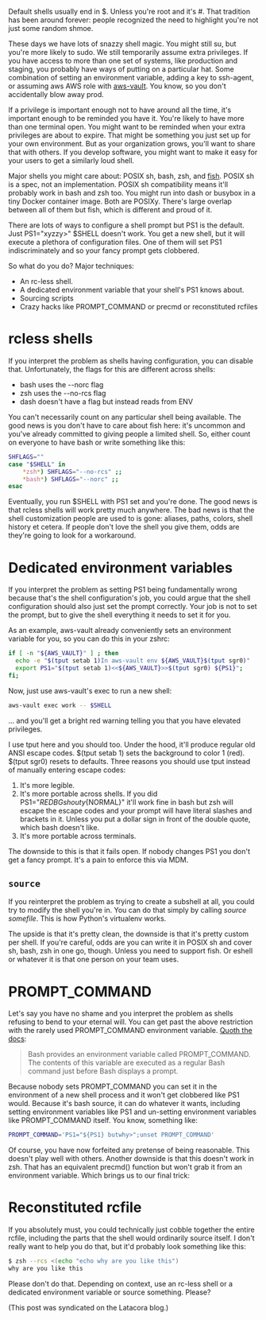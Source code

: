 <!--
.. title: Loud subshells
.. slug: loud-subshells
.. date: 2018-06-21 11:21
.. tags:
.. category:
.. link:
.. description:
.. type: text
-->

Default shells usually end in $. Unless you're root and it's #. That
tradition has been around forever: people recognized the need to highlight
you're not just some random shmoe.

These days we have lots of snazzy shell magic. You might still su, but you're
more likely to sudo. We still temporarily assume extra privileges. If you have
access to more than one set of systems, like production and staging, you
probably have ways of putting on a particular hat. Some combination of setting
an environment variable, adding a key to ssh-agent, or assuming aws AWS role
with [aws-vault](https://github.com/99designs/aws-vault). You know, so you don't
accidentally blow away prod.

If a privilege is important enough not to have around all the time, it's
important enough to be reminded you have it. You're likely to have more than one
terminal open. You might want to be reminded when your extra privileges are
about to expire. That might be something you just set up for your own
environment. But as your organization grows, you'll want to share that with
others. If you develop software, you might want to make it easy for your users
to get a similarly loud shell.

Major shells you might care about: POSIX sh, bash, zsh, and [fish](https://fishshell.com/). POSIX
sh is a spec, not an implementation. POSIX sh compatibility means it'll probably
work in bash and zsh too. You might run into dash or busybox in a tiny Docker
container image. Both are POSIXy. There's large overlap between all of them but
fish, which is different and proud of it.

There are lots of ways to configure a shell prompt but PS1 is the default.
Just PS1="xyzzy>" $SHELL doesn't work. You get a new shell, but it will
execute a plethora of configuration files. One of them will set PS1
indiscriminately and so your fancy prompt gets clobbered.

So what do you do? Major techniques:

* An rc-less shell.
* A dedicated environment variable that your shell's PS1 knows about.
* Sourcing scripts
* Crazy hacks like PROMPT_COMMAND or precmd or reconstituted rcfiles

# rcless shells

If you interpret the problem as shells having configuration, you can disable
that. Unfortunately, the flags for this are different across shells:

* bash uses the --norc flag
* zsh uses the --no-rcs flag
* dash doesn't have a flag but instead reads from ENV

You can't necessarily count on any particular shell being available. The good
news is you don't have to care about fish here: it's uncommon and you've already
committed to giving people a limited shell. So, either count on everyone to have
bash or write something like this:

```sh
SHFLAGS=""
case "$SHELL" in
    *zsh*) SHFLAGS="--no-rcs" ;;
    *bash*) SHFLAGS="--norc" ;;
esac
```

Eventually, you run $SHELL with PS1 set and you're done. The good news is
that rcless shells will work pretty much anywhere. The bad news is that the
shell customization people are used to is gone: aliases, paths, colors, shell
history et cetera. If people don't love the shell you give them, odds are
they're going to look for a workaround.

# Dedicated environment variables

If you interpret the problem as setting PS1 being fundamentally wrong because
that's the shell configuration's job, you could argue that the shell
configuration should also just set the prompt correctly. Your job is not to set
the prompt, but to give the shell everything it needs to set it for you.

As an example, aws-vault already conveniently sets an environment variable for
you, so you can do this in your zshrc:

```sh
if [ -n "${AWS_VAULT}" ] ; then
  echo -e "$(tput setab 1)In aws-vault env ${AWS_VAULT}$(tput sgr0)"
  export PS1="$(tput setab 1)<<${AWS_VAULT}>>$(tput sgr0) ${PS1}";
fi;
```

Now, just use aws-vault's exec to run a new shell:

```sh
aws-vault exec work -- $SHELL
```

... and you'll get a bright red warning telling you that you have elevated
privileges.

I use tput here and you should too. Under the hood, it'll produce regular old
ANSI escape codes. $(tput setab 1) sets the background to color 1 (red).
$(tput sgr0) resets to defaults. Three reasons you should use tput instead of
manually entering escape codes:

1. It's more legible.
1. It's more portable across shells. If you did PS1="${REDBG}shouty${NORMAL}"
   it'll work fine in bash but zsh will escape the escape codes and your
   prompt will have literal slashes and brackets in it. Unless you put a dollar
   sign in front of the double quote, which bash doesn't like.
1. It's more portable across terminals.

The downside to this is that it fails open. If nobody changes PS1 you don't
get a fancy prompt. It's a pain to enforce this via MDM.

## `source`

If you reinterpret the problem as trying to create a subshell at all, you could
try to modify the shell you're in. You can do that simply by calling *source
somefile*. This is how Python's virtualenv works.

The upside is that it's pretty clean, the downside is that it's pretty custom
per shell. If you're careful, odds are you can write it in POSIX sh and cover
sh, bash, zsh in one go, though. Unless you need to support fish. Or eshell or
whatever it is that one person on your team uses.

# PROMPT_COMMAND

Let's say you have no shame and you interpret the problem as shells refusing to
bend to your eternal will. You can get past the above restriction with the
rarely used PROMPT_COMMAND environment variable. [Quoth the
docs](http://tldp.org/HOWTO/Bash-Prompt-HOWTO/x264.html):

> Bash provides an environment variable called PROMPT_COMMAND. The contents of
> this variable are executed as a regular Bash command just before Bash displays
> a prompt.

Because nobody sets PROMPT_COMMAND you can set it in the environment of a new
shell process and it won't get clobbered like PS1 would. Because it's bash
source, it can do whatever it wants, including setting environment variables
like PS1 and un-setting environment variables like PROMPT_COMMAND itself. You
know, something like:

```sh
PROMPT_COMMAND='PS1="${PS1} butwhy>";unset PROMPT_COMMAND'
```

Of course, you have now forfeited any pretense of being reasonable. This doesn't
play well with others. Another downside is that this doesn't work in zsh. That
has an equivalent precmd() function but won't grab it from an environment
variable. Which brings us to our final trick:

# Reconstituted rcfile

If you absolutely must, you could technically just cobble together the entire
rcfile, including the parts that the shell would ordinarily source itself. I
don't really want to help you do that, but it'd probably look something like
this:

```sh
$ zsh --rcs <(echo "echo why are you like this")
why are you like this
```

Please don't do that. Depending on context, use an rc-less shell or a dedicated
environment variable or source something. Please?

(This post was syndicated on the Latacora blog.)
